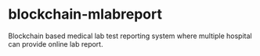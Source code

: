 # blockchain-mlabreport
Blockchain based medical lab test reporting system where multiple hospital can provide online lab report.
